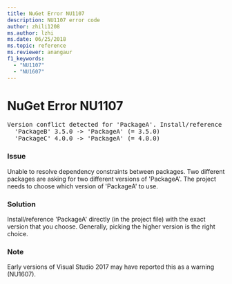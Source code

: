 ```yaml
---
title: NuGet Error NU1107
description: NU1107 error code
author: zhili1208
ms.author: lzhi
ms.date: 06/25/2018
ms.topic: reference
ms.reviewer: anangaur
f1_keywords: 
  - "NU1107"
  - "NU1607"
---
```


# NuGet Error NU1107

<pre>Version conflict detected for 'PackageA'. Install/reference 'PackageA' v4.0.0 directly to resolve this issue.<br/>  'PackageB' 3.5.0 -> 'PackageA' (= 3.5.0)<br/>  'PackageC' 4.0.0 -> 'PackageA' (= 4.0.0)</pre>

### Issue
Unable to resolve dependency constraints between packages. Two different packages are asking for two different versions of 'PackageA'. The project needs to choose which version of 'PackageA' to use.

### Solution
Install/reference 'PackageA' directly (in the project file) with the exact version that you choose.
Generally, picking the higher version is the right choice.

### Note
Early versions of Visual Studio 2017 may have reported this as a warning (NU1607).
